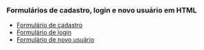 ### Formulários de cadastro, login e novo usuário em HTML

- [Formulário de cadastro](desafio02-html/paginas/formCadastro.html)
- [Formulário de login](desafio02-html/paginas/formLogin.html)
- [Formulário de novo usuário](desafio02-html/paginas/formNovoUsuario.html)
 